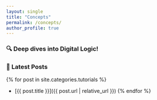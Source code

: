 ```yaml
---
layout: single
title: "Concepts"
permalink: /concepts/
author_profile: true
---
```


### 🔍 Deep dives into Digital Logic!

### 📖 Latest Posts
{% for post in site.categories.tutorials %}
- [{{ post.title }}]({{ post.url | relative_url }})
{% endfor %}
